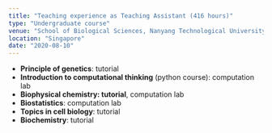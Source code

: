 ```yaml
---
title: "Teaching experience as Teaching Assistant (416 hours)"
type: "Undergraduate course"
venue: "School of Biological Sciences, Nanyang Technological University"
location: "Singapore"
date: "2020-08-10"
---
```

* <b>Principle of genetics</b>: tutorial 
* <b>Introduction to computational thinking</b> (python course): computation lab 
* <b>Biophysical chemistry: tutorial</b>, computation lab 
* <b>Biostatistics</b>: computation lab 
* <b>Topics in cell biology</b>: tutorial 
* <b>Biochemistry</b>: tutorial


<!--collection: teaching
date: 2020-2022
permalink: /teaching/teaching_experience



-->
